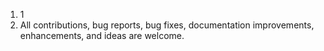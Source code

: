 1. 1
1. All contributions, bug reports, bug fixes, documentation improvements, enhancements, and ideas are welcome.
